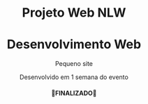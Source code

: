 <h1 align="center">Projeto Web NLW</h1>

<h1 align="center">
    <a>Desenvolvimento Web</a>
</h1>

<p align="center">Pequeno site</p>
<p align="center">Desenvolvido em 1 semana do evento</p>

<h4 align="center"> 
  🚀FINALIZADO🚀
</h4>

